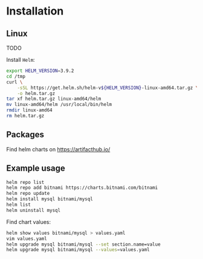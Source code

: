 # Installation

## Linux

TODO

Install `Helm`:

```sh
export HELM_VERSION=3.9.2
cd /tmp
curl \
    -sSL https://get.helm.sh/helm-v${HELM_VERSION}-linux-amd64.tar.gz \
    -o helm.tar.gz
tar xf helm.tar.gz linux-amd64/helm
mv linux-amd64/helm /usr/local/bin/helm
rmdir linux-amd64
rm helm.tar.gz
```

## Packages

Find helm charts on https://artifacthub.io/

## Example usage

```sh
helm repo list
helm repo add bitnami https://charts.bitnami.com/bitnami
helm repo update
helm install mysql bitnami/mysql
helm list
helm uninstall mysql
```
Find chart values:

```sh
helm show values bitnami/mysql > values.yaml
vim values.yaml
helm upgrade mysql bitnami/mysql --set section.name=value
helm upgrade mysql bitnami/mysql --values=values.yaml
```